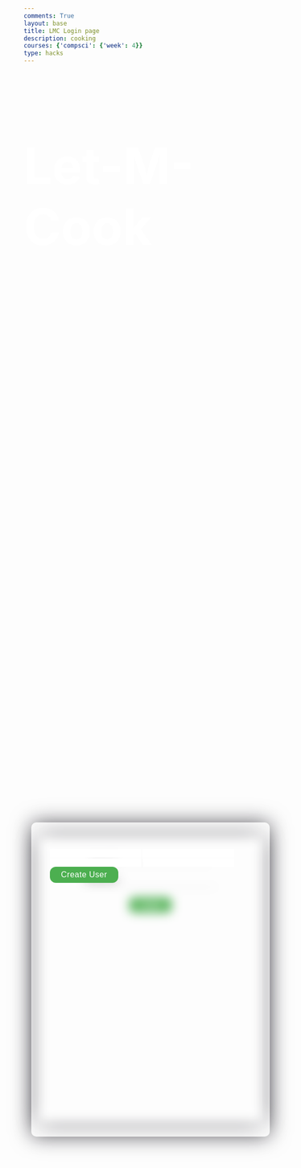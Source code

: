 ```yaml
---
comments: True
layout: base
title: LMC Login page
description: cooking
courses: {'compsci': {'week': 4}}
type: hacks
---
```

<style>
    .container{
        padding-bottom: 10px;
        text-align: center;
    }
    .userInput
    {
        background: transparent;
        border: none;
        border-bottom: 1px solid #d3d3d3;
    }
    #username
    {
        padding: 20px;
    }
    #password
    {
        padding: 5px;
    }
    form{
        height: 520px;
        width: 400px;
        background-color: rgba(255,255,255,0.13);
        position: absolute;
        transform: translate(-50%,-50%);
        top: 50%;
        left: 50%;
        border-radius: 10px;
        backdrop-filter: blur(10px);
        border: 2px solid rgba(255,255,255,0.1);
        box-shadow: 0 0 40px rgba(8,7,16,0.6);
        padding: 50px 35px;
}
form *{
    font-family: 'Poppins',sans-serif;
    letter-spacing: 0.5px;
    outline: none;
    border: none;
}
form h3{
    font-size: 32px;
    font-weight: 500;
    line-height: 42px;
    text-align: center;
}
    button {
        background-color: #4CAF50; /* Green */
        border: none;
        color: white;
        padding: 7px 22px;
        text-align: center;
        text-decoration: none;
        display: inline-block;
        font-size: 16px;
        border-radius: 12px;
    }
    #rectangle{
        width:200px;
        height:300px;
        background:gray;
        position: fixed;
    }   
    .background{
        width: 430px;
        height: 520px;
        position: absolute;
        transform: translate(-50%,-50%);
        left: 50%;
        top: 50%;
    }
    #title
    {
        color: white;
        font-size: 100px;
    }
    #titleContainer
    {
        
    }

    
</style>
<!-- 
A simple HTML login form with a Login action when button is pressed.  

The form triggers the login_user function defined in the JavaScript below when the Login button is pressed.
-->
<div id="titleContainer">
    <h1 id="title">Let-M-Cook</h1>
</div>

<div class="background">

</div>

<div class="container">
    <form id="username" action="javascript:login_user()">
        <p><label>
            User ID:
            <input class="userInput" type="text" name="uid" id="uid" required>
        </label></p>
        <p id="password"><label>
            Password:
            <input class="userInput" type="password" name="password" id="password" required>
        </label></p>
        <p>
            <button onclick="login_user()">Login</button>
        </p>
    </form>
</div>

<!-- <form action="javascript:login_user()">
    <p><label>
        User ID:
        <input type="text" name="uid" id="uid" required>
    </label></p>
    <p><label>
        Password:
        <input type="password" name="password" id="password" required>
    </label></p>
    <p>
        <button>Login</button>
    </p>
</form> -->
<form action = "javascript:createUser()">
    <!-- Add input fields for user details -->
    <label ><input type="text" id="new_name" required></label>
    <label><input type="text" id="new_uid" required></label>
    <label>    <input type="password" id="new_password" required></label>
    <label><input type="text" id="new_dob" required></label>
    <button type="button">Create User</button>
</form>
<!-- 
Below JavaScript code is designed to handle user authentication in a web application. It's written to work with a backend server that uses JWT (JSON Web Tokens) for authentication.

The script defines a function when the page loads. This function is triggered when the Login button in the HTML form above is pressed. 
 -->
<script type="module">
    // uri variable and options object are obtained from config.js
    import { uri, options } from '{{site.baseurl}}/assets/js/api/config.js';

    function login_user(){
        // Set Authenticate endpoint
        const url = uri + '/api/users/authenticate';
        console.log(url);
        // Set body of request to include login data from DOM
        const body = {
            uid: document.getElementById("uid").value,
            password: document.getElementById("password").value,
        };

        // Change options according to Authentication requirements
        const authOptions = {
            ...options, // This will copy all properties from options
            method: 'POST', // Override the method property
            cache: 'no-cache', // Set the cache property
            body: JSON.stringify(body)
        };

        // Fetch JWT
        fetch(url, authOptions)
        .then(response => {
            // handle error response from Web API
            if (!response.ok) {
                const errorMsg = 'Login error: ' + response.status;
                console.log(errorMsg);
                return;
            }
            // Success!!!
            // Redirect to the database page
            window.location.href = "{{site.baseurl}}/data/database";
        })
        // catch fetch errors (ie ACCESS to server blocked)
        .catch(err => {
            console.error(err);
        });
    }

    // Attach login_user to the window object, allowing access to form action
    window.login_user = login_user;
</script>
<script type = "module">
    import { uri, options } from '{{site.baseurl}}/assets/js/api/config.js';
    function createUser() {
        // Get user input from the form
        const name = document.getElementById("new_name").value;
        const uid = document.getElementById("new_uid").value;
        const password = document.getElementById("new_password").value;
        const dob = document.getElementById("new_dob").value;

        // Create an object with user data
        const userData = {
            name: name,
            uid: uid,
            password: password,
            dob: dob
        };

        // Make a POST request to the server endpoint for user creation
        fetch('http://127.0.0.1:8086/api/users/authenticate', {
            method: 'POST',
            headers: {
                'Content-Type': 'application/json'
            },
            body: JSON.stringify(userData)
        })
        .then(response => {
            if (!response.ok) {
                throw new Error(`Error: ${response.status}`);
            }
            return response.json();
        })
        .then(data => {
            // Handle the successful response from the server
            console.log('User created successfully:', data);
            // Optionally, you can redirect to another page or update the UI
        })
        .catch(error => {
            // Handle errors, log or display an error message
            console.error('Error creating user:', error.message);
        });
    }
    </script>